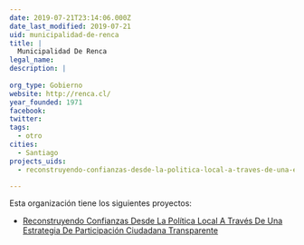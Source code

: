 ```yaml
---
date: 2019-07-21T23:14:06.000Z
date_last_modified: 2019-07-21
uid: municipalidad-de-renca
title: |
  Municipalidad De Renca
legal_name: 
description: |
  
org_type: Gobierno
website: http://renca.cl/
year_founded: 1971
facebook: 
twitter: 
tags:
  - otro
cities: 
  - Santiago
projects_uids:
  - reconstruyendo-confianzas-desde-la-politica-local-a-traves-de-una-estrategia-de-participacion-ciudadana-transparente

---
```


Esta organización tiene los siguientes proyectos:

- [Reconstruyendo Confianzas Desde La Política Local  A Través De Una Estrategia De Participación Ciudadana Transparente](/proyectos/reconstruyendo-confianzas-desde-la-politica-local-a-traves-de-una-estrategia-de-participacion-ciudadana-transparente)
